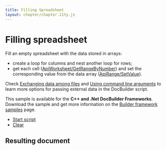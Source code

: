```yaml
---
title: Filling Spreadsheet
layout: chapter/chapter.11ty.js
---
```

# [](/docbuilder/buildersamples/)Filling spreadsheet

Fill an empty spreadsheet with the data stored in arrays:

* create a loop for columns and nest another loop for rows;
* get each cell ([ApiWorksheet/GetRangeByNumber](/docbuilder/spreadsheetapi/apiworksheet/getrangebynumber)) and set the corresponding value from the data array ([ApiRange/SetValue](/docbuilder/spreadsheetapi/apirange/setvalue)).

Check [Exchanging data among files](/docbuilder/howitworks/globalvariable) and [Using command line arguments](/docbuilder/integrationapi/arguments) to learn more options for passing external data in the DocBuilder script.

This sample is available for the **C++ and .Net DocBuilder Frameworks**.\
Download the sample and get more information on the [Builder framework samples](/docbuilder/builderframeworksamples) page.

* [Start script]()
* [Clear]()

## Resulting document
